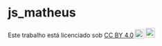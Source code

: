 # js_matheus

<p xmlns:cc="http://creativecommons.org/ns#" >Este trabalho está licenciado sob <a href="http://creativecommons.org/licenses/by/4.0/?ref=chooser-v1" target="_blank" rel="license noopener noreferrer" style="display:inline-block;">CC BY 4.0<img style="height:22px!important; margin-left:3px; vertical-align:text-bottom;" src="https://mirrors.creativecommons.org/presskit/icons/cc.svg?ref=chooser-v1"><img style="height: 22px!important; margin-left:3px; vertical-align:text -fundo;" src="https://mirrors.creativecommons.org/presskit/icons/by.svg?ref=chooser-v1"></a></p>
